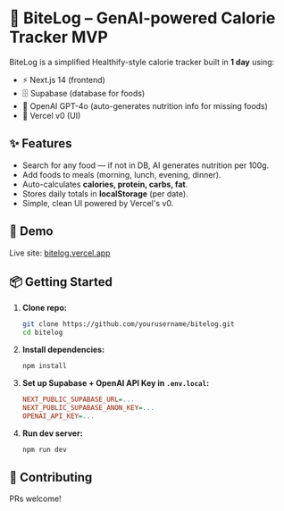 # 🍎 BiteLog – GenAI-powered Calorie Tracker MVP

BiteLog is a simplified Healthify-style calorie tracker built in **1 day** using:

- ⚡ Next.js 14 (frontend)
- 🗄️ Supabase (database for foods)
- 🤖 OpenAI GPT-4o (auto-generates nutrition info for missing foods)
- 🎨 Vercel v0 (UI)

## ✨ Features

- Search for any food — if not in DB, AI generates nutrition per 100g.
- Add foods to meals (morning, lunch, evening, dinner).
- Auto-calculates **calories, protein, carbs, fat**.
- Stores daily totals in **localStorage** (per date).
- Simple, clean UI powered by Vercel's v0.

## 🚀 Demo

Live site: [bitelog.vercel.app](https://bitelog.vercel.app)

## 📦 Getting Started

1. **Clone repo:**

   ```bash
   git clone https://github.com/yourusername/bitelog.git
   cd bitelog
   ```

2. **Install dependencies:**

   ```bash
   npm install
   ```

3. **Set up Supabase + OpenAI API Key in `.env.local`:**

   ```ini
   NEXT_PUBLIC_SUPABASE_URL=...
   NEXT_PUBLIC_SUPABASE_ANON_KEY=...
   OPENAI_API_KEY=...
   ```

4. **Run dev server:**
   ```bash
   npm run dev
   ```

## 🤝 Contributing

PRs welcome!
